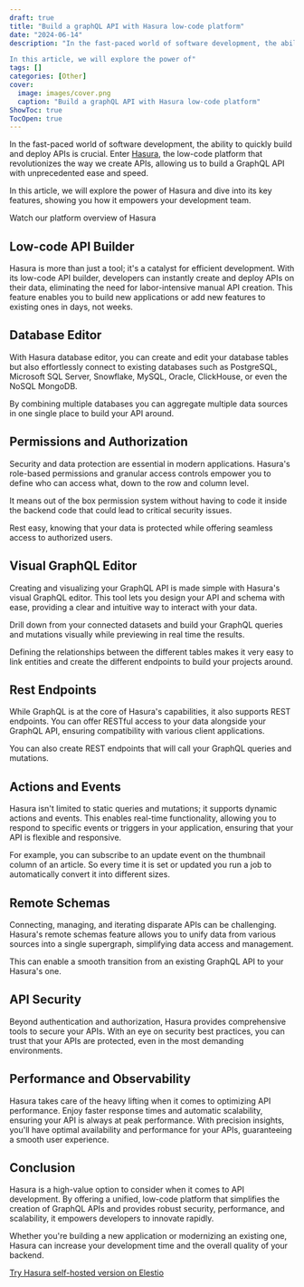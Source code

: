 ```yaml
---
draft: true
title: "Build a graphQL API with Hasura low-code platform"
date: "2024-06-14"
description: "In the fast-paced world of software development, the ability to quickly build and deploy APIs is crucial. Enter Hasura, the low-code platform that revolutionizes the way we create APIs, allowing us to build a GraphQL API with unprecedented ease and speed.

In this article, we will explore the power of"
tags: []
categories: [Other]
cover:
  image: images/cover.png
  caption: "Build a graphQL API with Hasura low-code platform"
ShowToc: true
TocOpen: true
---
```



In the fast\-paced world of software development, the ability to quickly build and deploy APIs is crucial. Enter [Hasura](https://elest.io/open-source/hasura?ref=blog.elest.io), the low\-code platform that revolutionizes the way we create APIs, allowing us to build a GraphQL API with unprecedented ease and speed. 

In this article, we will explore the power of Hasura and dive into its key features, showing you how it empowers your development team.



Watch our platform overview of Hasura



## **Low\-code API Builder**

Hasura is more than just a tool; it's a catalyst for efficient development. With its low\-code API builder, developers can instantly create and deploy APIs on their data, eliminating the need for labor\-intensive manual API creation. This feature enables you to build new applications or add new features to existing ones in days, not weeks.

## **Database Editor**

With Hasura database editor, you can create and edit your database tables but also effortlessly connect to existing databases such as PostgreSQL, Microsoft SQL Server, Snowflake, MySQL, Oracle, ClickHouse, or even the NoSQL MongoDB.

By combining multiple databases you can aggregate multiple data sources in one single place to build your API around. 

## **Permissions and Authorization**

Security and data protection are essential in modern applications. Hasura's role\-based permissions and granular access controls empower you to define who can access what, down to the row and column level. 

It means out of the box permission system without having to code it inside the backend code that could lead to critical security issues.

Rest easy, knowing that your data is protected while offering seamless access to authorized users.

## **Visual GraphQL Editor**

Creating and visualizing your GraphQL API is made simple with Hasura's visual GraphQL editor. This tool lets you design your API and schema with ease, providing a clear and intuitive way to interact with your data.

Drill down from your connected datasets and build your GraphQL queries and mutations visually while previewing in real time the results.

Defining the relationships between the different tables makes it very easy to link entities and create the different endpoints to build your projects around.

## **Rest Endpoints**

While GraphQL is at the core of Hasura's capabilities, it also supports REST endpoints. You can offer RESTful access to your data alongside your GraphQL API, ensuring compatibility with various client applications.

You can also create REST endpoints that will call your GraphQL queries and mutations.

## **Actions and Events**

Hasura isn't limited to static queries and mutations; it supports dynamic actions and events. This enables real\-time functionality, allowing you to respond to specific events or triggers in your application, ensuring that your API is flexible and responsive.

For example, you can subscribe to an update event on the thumbnail column of an article. So every time it is set or updated you run a job to automatically convert it into different sizes.

## **Remote Schemas**

Connecting, managing, and iterating disparate APIs can be challenging. Hasura's remote schemas feature allows you to unify data from various sources into a single supergraph, simplifying data access and management.

This can enable a smooth transition from an existing GraphQL API to your Hasura's one.

## **API Security**

Beyond authentication and authorization, Hasura provides comprehensive tools to secure your APIs. With an eye on security best practices, you can trust that your APIs are protected, even in the most demanding environments.

## **Performance and Observability**

Hasura takes care of the heavy lifting when it comes to optimizing API performance. Enjoy faster response times and automatic scalability, ensuring your API is always at peak performance. With precision insights, you'll have optimal availability and performance for your APIs, guaranteeing a smooth user experience.

## **Conclusion**

Hasura is a high\-value option to consider when it comes to API development. By offering a unified, low\-code platform that simplifies the creation of GraphQL APIs and provides robust security, performance, and scalability, it empowers developers to innovate rapidly. 

Whether you're building a new application or modernizing an existing one, Hasura can increase your development time and the overall quality of your backend.

[Try Hasura self\-hosted version on Elestio](https://elest.io/open-source/hasura?ref=blog.elest.io)



